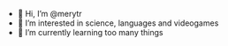 - 👋 Hi, I’m @merytr
- 👀 I’m interested in science, languages and videogames
- 🌱 I’m currently learning too many things

<!---
merytr/merytr is a ✨ special ✨ repository because its `README.md` (this file) appears on your GitHub profile.
You can click the Preview link to take a look at your changes.
--->
